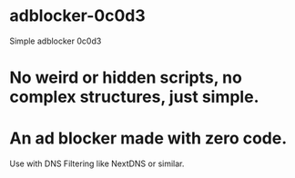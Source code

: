 # adblocker-0c0d3
Simple adblocker 0c0d3

# No weird or hidden scripts, no complex structures, just simple.
# An ad blocker made with zero code.

Use with DNS Filtering like NextDNS or similar.
